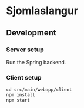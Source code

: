# Sjomlaslangur

## Development

### Server setup

Run the Spring backend.

### Client setup

```
cd src/main/webapp/client
npm install
npm start
```

